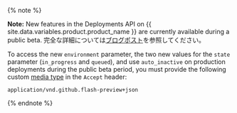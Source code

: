 {% note %}

**Note:** New features in the Deployments API on {{ site.data.variables.product.product_name }} are currently available during a public beta. 完全な詳細については[ブログポスト](https://developer.github.com/changes/2018-10-16-deployments-environments-states-and-auto-inactive-updates/)を参照してください。

To access the new `environment` parameter, the two new values for the `state` parameter (`in_progress` and `queued`), and use `auto_inactive` on production deployments during the public beta period, you must provide the following custom [media type](/v3/media) in the `Accept` header:

```
application/vnd.github.flash-preview+json
```

{% endnote %}
